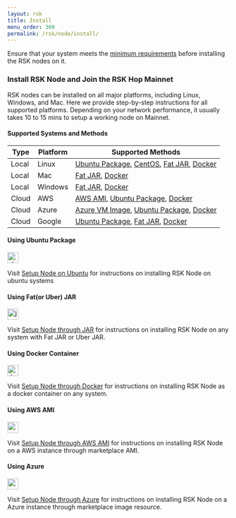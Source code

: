 ```yaml
---
layout: rsk
title: Install
menu_order: 300
permalink: /rsk/node/install/
---
```


<style>
  img.node-setup-img{
    height:25px;
  }
</style>

Ensure that your system meets the [minimum requirements](./requirements/) before installing the RSK nodes on it.

### Install RSK Node and Join the RSK Hop Mainnet

RSK nodes can be installed on all major platforms, including Linux, Windows, and Mac. Here we provide step-by-step instructions for all supported platforms. Depending on your network performance, it usually takes 10 to 15 mins to setup a working node on Mainnet.

#### Supported Systems and Methods

<table class="table">
  <thead>
    <tr>
      <th scope="col">Type</th>
      <th scope="col">Platform</th>
      <th scope="col">Supported Methods</th>
    </tr>
  </thead>
  <tbody>
    <tr>
      <td scope="row">Local</td>
      <td scope="row">Linux</td>
      <td>
        <a href="/rsk/node/install/ubuntu">Ubuntu Package</a>,
        <a href="/rsk/node/install/centos">CentOS</a>,
        <a href="/rsk/node/install/java">Fat JAR</a>,
        <a href="/rsk/node/install/docker">Docker</a>
      </td>
    </tr>
    <tr>
      <td scope="row">Local</td>
      <td scope="row">Mac</td>
      <td>
        <a href="/rsk/node/install/java">Fat JAR</a>,
        <a href="/rsk/node/install/docker">Docker</a>
      </td>
    </tr>
    <tr>
      <td scope="row">Local</td>
      <td scope="row">Windows</td>
      <td>
        <a href="/rsk/node/install/java">Fat JAR</a>,
        <a href="/rsk/node/install/docker">Docker</a>
      </td>
    </tr>
    <tr>
      <td scope="row">Cloud</td>
      <td scope="row">AWS</td>
      <td>
        <a href="/rsk/node/install/aws">AWS AMI</a>,
        <a href="/rsk/node/install/ubuntu">Ubuntu Package</a>,
        <a href="/rsk/node/install/docker">Docker</a>
      </td>
    </tr>
    <tr>
      <td scope="row">Cloud</td>
      <td scope="row">Azure</td>
      <td>
        <a href="/rsk/node/install/azure">Azure VM Image</a>,
        <a href="/rsk/node/install/ubuntu">Ubuntu Package</a>,
        <a href="/rsk/node/install/docker">Docker</a>
      </td>
    </tr>
    <tr>
      <td scope="row">Cloud</td>
      <td scope="row">Google</td>
      <td>
        <a href="/rsk/node/install/ubuntu">Ubuntu Package</a>,
        <a href="/rsk/node/install/java">Fat JAR</a>,
        <a href="/rsk/node/install/docker">Docker</a>
      </td>
    </tr>
  </tbody>
</table>

#### Using Ubuntu Package

<img class="node-setup-img" src="https://assets.ubuntu.com/v1/29985a98-ubuntu-logo32.png" alt="ubuntu logo"/>

Visit [Setup Node on Ubuntu](./ubuntu) for instructions on installing RSK Node on ubuntu systems

#### Using Fat(or Uber) JAR

<img class="node-setup-img" src="https://www.pngkey.com/png/detail/264-2646582_logo-transparent-background-java.png" alt="java logo"/>

Visit [Setup Node through JAR](./java) for instructions on installing RSK Node on any system with Fat JAR or Uber JAR.

#### Using Docker Container

<img class="node-setup-img" height="25px" src="https://goto.docker.com/rs/929-FJL-178/images/Docker%20Horizontal%20Large.png" alt="docker logo"/>

Visit [Setup Node through Docker](./docker) for instructions on installing RSK Node as a docker container on any system.

#### Using AWS AMI

<img class="node-setup-img" height="25px" src="https://kopano.com/wp-content/uploads/2018/04/AWSCloud.png" alt="aws logo"/>

Visit [Setup Node through AWS AMI](./aws) for instructions on installing RSK Node on a AWS instance through marketplace AMI.

#### Using Azure

<img class="node-setup-img" height="25px" src="https://scaidata.com/assets/img/scaidata_business_intelligence_azure_marketplace_azure_cloud1.png.png" alt="azure logo"/>

Visit [Setup Node through Azure](./azure) for instructions on installing RSK Node on a Azure instance through marketplace image resource.
